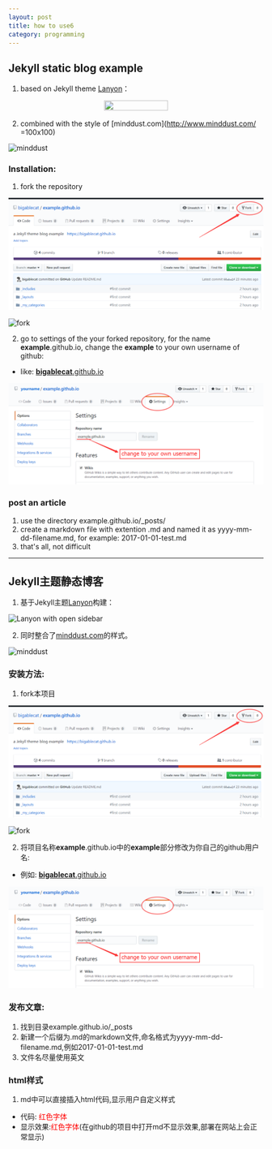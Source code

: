 ```yaml
---
layout: post
title: how to use6
category: programming
---
```


## Jekyll static blog example
1. based on Jekyll theme [Lanyon](http://lanyon.getpoole.com/)：

<div align="center">
<img width="50%" height="50%" src="https://f.cloud.github.com/assets/98681/1825267/be04a914-71b0-11e3-966f-8afe9894c729.png" />
</div>

2. combined with the style of [minddust.com](http://www.minddust.com/ =100x100)


![minddust](https://raw.githubusercontent.com/bigablecat/example.github.io/master/public/img/minddust.png)

### Installation:
1. fork the repository

![fork](https://raw.githubusercontent.com/bigablecat/example.github.io/master/public/img/fork.png)

![fork](https://raw.githubusercontent.com/bigablecat/example.github.io/master/public/img/fork2.png)

2. go to settings of the your forked repository, for the name **example**.github.io, change the **example** to your own username of github:
* like: [**bigablecat**.github.io](https://bigablecat.github.io/)

![change name](https://raw.githubusercontent.com/bigablecat/example.github.io/master/public/img/change_name.png)

### post an article
1. use the directory example.github.io/_posts/
2. create a markdown file with extention .md and named it as yyyy-mm-dd-filename.md, for example: 2017-01-01-test.md
3. that's all, not difficult

***

## Jekyll主题静态博客
1. 基于Jekyll主题[Lanyon](http://lanyon.getpoole.com/)构建：

![Lanyon with open sidebar](https://f.cloud.github.com/assets/98681/1825267/be04a914-71b0-11e3-966f-8afe9894c729.png)

2. 同时整合了[minddust.com](http://www.minddust.com/)的样式。

![minddust](https://raw.githubusercontent.com/bigablecat/example.github.io/master/public/img/minddust.png)

### 安装方法:
1. fork本项目

![fork](https://raw.githubusercontent.com/bigablecat/example.github.io/master/public/img/fork.png)

![fork](https://raw.githubusercontent.com/bigablecat/example.github.io/master/public/img/fork2.png)

2. 将项目名称**example**.github.io中的**example**部分修改为你自己的github用户名:
* 例如: [**bigablecat**.github.io](https://bigablecat.github.io/)

![change name](https://raw.githubusercontent.com/bigablecat/example.github.io/master/public/img/change_name.png)

### 发布文章:
1. 找到目录example.github.io/_posts
2. 新建一个后缀为.md的markdown文件,命名格式为yyyy-mm-dd-filename.md,例如2017-01-01-test.md
3. 文件名尽量使用英文

### html样式
1. md中可以直接插入html代码,显示用户自定义样式
* 代码:
	<span style="color: red;">红色字体</span>
* 显示效果:<span style="color: red;">红色字体</span>(在github的项目中打开md不显示效果,部署在网站上会正常显示)
